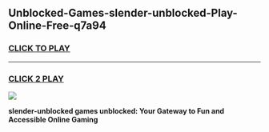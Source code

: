 
## Unblocked-Games-slender-unblocked-Play-Online-Free-q7a94
<h3>
<a href="https://premium76.site?title=slender-unblocked&ref=26A">CLICK TO PLAY</a></h3>
<hr>

<h3>
<a href="https://premium76.site?title=slender-unblocked&ref=26A">CLICK 2 PLAY</a>
  
</h3>

<a href="https://premium76.site?title=slender-unblocked&ref=26A"><img src="https://clearcache.store/games.png"></a>


**slender-unblocked games unblocked: Your Gateway to Fun and Accessible Online Gaming**
